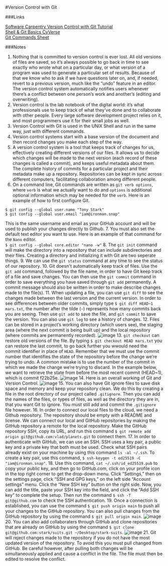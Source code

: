#Version Control with Git

###Links

[Software Carpentry Version Control with Git Tutorial](https://swcarpentry.github.io/git-novice/)                                                                                                              
[Shell & Git Basics CyVerse](https://foss.cyverse.org/00_basics/)                                                                       
[Git Commands Sheet](https://drive.google.com/file/d/1K3F4_GCemJsxVjGLadyMtOtTTt3jpuVG/view?usp=sharing)

###Notes

1. Nothing that is committed to version control is ever lost. All old versions of files are saved, so it’s always possible to go back in time to see exactly who wrote what on a particular day, or what version of a program was used to generate a particular set of results. Because of that we know who to ask if we have questions later on, and, if needed, revert to a previous version, much like the “undo” feature in an editor. The version control system automatically notifies users whenever there’s a conflict between one person’s work and another’s (editing and overwriting).
2. Version control is the lab notebook of the digital world: it’s what professionals use to keep track of what they’ve done and to collaborate with other people. Every large software development project relies on it, and most programmers use it for their small jobs as well.
3. Version Control with Git is used in the UNIX Shell and run in the same way, just with different commands.
4. Version control systems start with a base version of the document and then record changes you make each step of the way.
5. A version control system is a tool that keeps track of changes for us, effectively creating different versions of our files. It allows us to decide which changes will be made to the next version (each record of these changes is called a commit), and keeps useful metadata about them. The complete history of commits for a particular project and their metadata make up a repository. Repositories can be kept in sync across different computers, facilitating collaboration among different people.
6. On a command line, Git commands are written as `git verb options`, where `verb` is what we actually want to do and `options` is additional optional information which may be needed for the `verb`. Here is an example of how to first configure Git.
```
$ git config --global user.name "Tony Stark"
$ git config --global user.email "iam@ironman.snap"
```
This is the same username and email as your GitHub account and will be used to publish your changes directly to Github.
7. You must also set the default text editor you want to use. Here is an example of that command for the `Nano` editor.                                                             
`$ git config --global core.editor "nano -w"`
8. The `git init` command will make the directory into a repository that can include subdirectories and their files. Creating a directory and initializing it with Git are two seperate things.
9. We can use the `git status` command at any time to see the status of our repository.
10. Git doesn't automatically keep track of files. Use the `git add` command, followed by the file name, in order to have Git keep track of a file and save changes. You can then use the `git commit` command in order to save everything you have saved through `git add` permanently. A commit message should also be written in order to make describe changes made to the file(s).
11. When updating a file, you can use `git diff` to see the changes made between the last version and the current version. In order to see differences between older commits, simply type `$ git diff HEAD~1 mars.txt`, the number after the tilde (`~`) represents how many commits back you are seeing. Then use `git add` to save the file, and `git commit` to save the version. You can also use `git log` to see a history of changes.
12. Files can be stored in a project’s working directory (which users see), the staging area (where the next commit is being built up) and the local repository (where commits are permanently recorded).
![image](https://github.com/agoel11/KEYS2023/assets/81878922/7170f30a-1b11-48e7-8a94-30791da428c3)
13. `git checkout` can restore old versions of the file. By typing `$ git checkout HEAD mars.txt` you can restore the last commit, to go back further you wwould need the commit identifier in place of `HEAD`. Remember that we must use the commit number that identifies the state of the repository before the change we’re trying to undo. A common mistake is to use the number of the commit in which we made the change we’re trying to discard. In the example below, we want to retrieve the state from before the most recent commit (HEAD~1), which is commit f22b25e.
![image](https://github.com/agoel11/KEYS2023/assets/81878922/234e00f3-452d-403b-9654-84f42379a9a8)
14. Here is an overall working of Git and Version Control.
![image](https://github.com/agoel11/KEYS2023/assets/81878922/3e6aa511-0698-4890-a9d7-6551f9caa09a)
15. You can also have Git ignore files to save disk space and memory and keep your repository clean. We do this by creating a file in the root directory of our project called `.gitignore`. Then you can add the names of the files, or types of files, as well as the directory they are in, that you want Git to ignore. You must still add and commit the `.gitignore` file however.
16. In order to connect our local files to the cloud, we need a Github repository. The repository should be empty with a README and license. We can connect our local and GitHub repositories by making the GitHub repository a remote for the local repository. Make the GitHub repository SSH, copy its URL, and run this command `$ git remote add origin git@github.com:vlad/planets.git` to connect them.
17. In order to authenticate with GitHub, we can use an SSH. SSH  uses a key pair, a public key and a private key that both must be used. Check what SSH pairs already exist on your machine by using this command `ls -al ~/.ssh`. To create a key pair, use this command, `$ ssh-keygen -t ed25519 -C "iam@ironman.snap"`.
18. Use this command, `cat ~/.ssh/id_ed25519.pub` to copy your public key, and then go to GitHub.com, click on your profile icon in the top right corner to get the drop-down menu. Click “Settings,” then on the settings page, click “SSH and GPG keys,” on the left side “Account settings” menu. Click the “New SSH key” button on the right side. Now, you can add the title, paste your SSH key into the field, and click the “Add SSH key” to complete the setup. Then run the command `$ ssh -T git@github.com` to check the SSH authentication.
19. Once a connection is established, you can use the command `$ git push origin main` to push all your changes to the GitHub repository. You can also pull changes from the GitHub repository by using the command `$ git pull origin main`.
![image](https://github.com/agoel11/KEYS2023/assets/81878922/f1c670c4-45bc-430c-8bd8-0e83da3c8a1b)
20. You can also add collaboraters through GitHub and clone repositories that are already on GitHub by using the command `$ git clone git@github.com:stark/suits.git ~/Desktop/stark-suits`.
![image](https://github.com/agoel11/KEYS2023/assets/81878922/41112882-17b0-45c6-8366-c73def569dee)
21. Git will reject changes made to the repository if you do not have the most updated version of the repository. To avoid this you must pull changed from GitHub. Be careful however, after pulling both changes will be simultaneously applied and cause a conflict in the file. The file must then be edited to resolve the conflict. 
